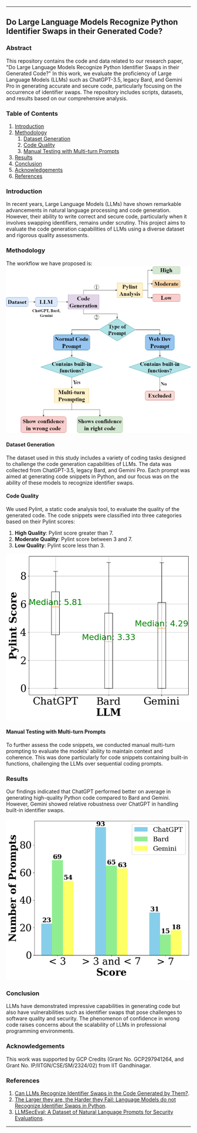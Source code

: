 
---

## Do Large Language Models Recognize Python Identifier Swaps in their Generated Code?

### Abstract

This repository contains the code and data related to our research paper, "Do Large Language Models Recognize Python Identifier Swaps in their Generated Code?" In this work, we evaluate the proficiency of Large Language Models (LLMs) such as ChatGPT-3.5, legacy Bard, and Gemini Pro in generating accurate and secure code, particularly focusing on the occurrence of identifier swaps. The repository includes scripts, datasets, and results based on our comprehensive analysis.

### Table of Contents

1. [Introduction](#introduction)
2. [Methodology](#methodology)
   1. [Dataset Generation](#dataset-generation)
   2. [Code Quality](#code-quality)
   3. [Manual Testing with Multi-turn Prompts](#manual-testing-with-multi-turn-prompts)
3. [Results](#results)
4. [Conclusion](#conclusion)
5. [Acknowledgements](#acknowledgements)
6. [References](#references)


### Introduction

In recent years, Large Language Models (LLMs) have shown remarkable advancements in natural language processing and code generation. However, their ability to write correct and secure code, particularly when it involves swapping identifiers, remains under scrutiny. This project aims to evaluate the code generation capabilities of LLMs using a diverse dataset and rigorous quality assessments.

### Methodology
The workflow we have proposed is:
![Workflow](llm_codegen_idswap.png)
#### Dataset Generation

The dataset used in this study includes a variety of coding tasks designed to challenge the code generation capabilities of LLMs. The data was collected from ChatGPT-3.5, legacy Bard, and Gemini Pro. Each prompt was aimed at generating code snippets in Python, and our focus was on the ability of these models to recognize identifier swaps.

#### Code Quality

We used Pylint, a static code analysis tool, to evaluate the quality of the generated code. The code snippets were classified into three categories based on their Pylint scores:

1. **High Quality**: Pylint score greater than 7.
2. **Moderate Quality**: Pylint score between 3 and 7.
3. **Low Quality**: Pylint score less than 3.

![LLM Code Quality](median_pylint_scores.png)

#### Manual Testing with Multi-turn Prompts

To further assess the code snippets, we conducted manual multi-turn prompting to evaluate the models' ability to maintain context and coherence. This was done particularly for code snippets containing built-in functions, challenging the LLMs over sequential coding prompts.



### Results

Our findings indicated that ChatGPT performed better on average in generating high-quality Python code compared to Bard and Gemini. However, Gemini showed relative robustness over ChatGPT in handling built-in identifier swaps. 

![LLM Performance](llm_performance_compare.png)

### Conclusion

LLMs have demonstrated impressive capabilities in generating code but also have vulnerabilities such as identifier swaps that pose challenges to software quality and security. The phenomenon of confidence in wrong code raises concerns about the scalability of LLMs in professional programming environments.

### Acknowledgements

This work was supported by GCP Credits (Grant No. GCP297941264, and Grant No. IP/IITGN/CSE/SM/2324/02) from IIT Gandhinagar.

### References

1. [Can LLMs Recognize Identifier Swaps in the Code Generated by Them?](https://github.com/Anonymoususer2300/Can-LLMs-recognize-identifier-swaps-in-the-code-generated-by-them).
2. [The Larger they are, the Harder they Fail: Language Models do not Recognize Identifier Swaps in Python](https://doi.org/10.18653/v1/2023.findings-acl.19).
3. [LLMSecEval: A Dataset of Natural Language Prompts for Security Evaluations](https://doi.org/10.1109/MSR59073.2023.00084).

---

